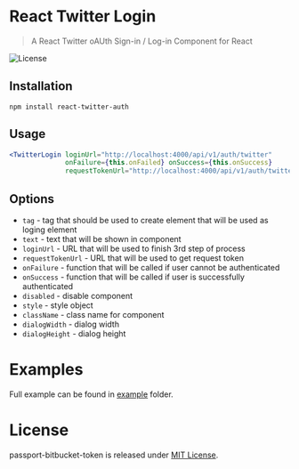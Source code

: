 # React Twitter Login

> A React Twitter oAUth Sign-in / Log-in Component for React

![License](https://img.shields.io/badge/license-MIT-blue.svg)

## Installation

`npm install react-twitter-auth`

## Usage

```jsx harmony
<TwitterLogin loginUrl="http://localhost:4000/api/v1/auth/twitter" 
              onFailure={this.onFailed} onSuccess={this.onSuccess} 
              requestTokenUrl="http://localhost:4000/api/v1/auth/twitter/reverse"/>
```
## Options

* `tag` - tag that should be used to create element that will be used as loging element
* `text` - text that will be shown in component
* `loginUrl` - URL that will be used to finish 3rd step of process
* `requestTokenUrl` - URL that will be used to get request token
* `onFailure` - function that will be called if user cannot be authenticated
* `onSuccess` - function that will be called if user is successfully authenticated
* `disabled` - disable component
* `style` - style object
* `className` - class name for component
* `dialogWidth` - dialog width
* `dialogHeight` - dialog height

# Examples

Full example can be found in [example](https://github.com/GenFirst/react-twitter-login/tree/master/example) folder.

# License

passport-bitbucket-token is released under [MIT License](https://opensource.org/licenses/MIT).
